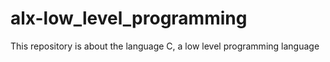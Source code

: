 # alx-low_level_programming
This repository is about the language C, a low level programming language
